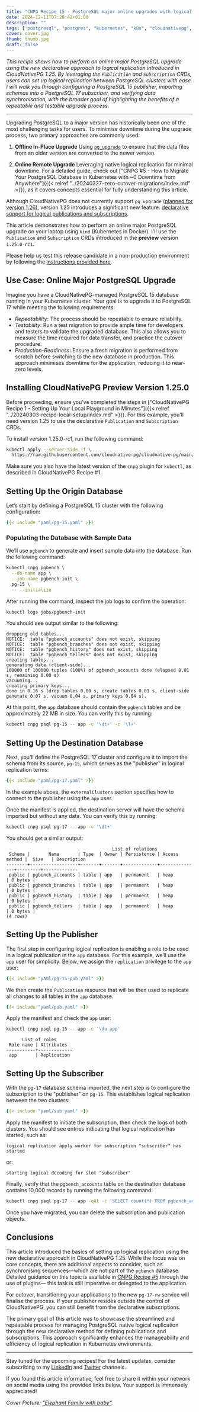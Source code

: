 ```yaml
---
title: "CNPG Recipe 15 - PostgreSQL major online upgrades with logical replication"
date: 2024-12-11T07:28:42+01:00
description: ""
tags: ["postgresql", "postgres", "kubernetes", "k8s", "cloudnativepg", "cnpg", "postgresql", "postgres", "dok", "data on kubernetes"]
cover: cover.jpg
thumb: thumb.jpg
draft: false
---
```


_This recipe shows how to perform an online major PostgreSQL upgrade using the
new declarative approach to logical replication introduced in CloudNativePG
1.25. By leveraging the `Publication` and `Subscription` CRDs, users can set up
logical replication between PostgreSQL clusters with ease. I will walk you
through configuring a PostgreSQL 15 publisher, importing schemas into a
PostgreSQL 17 subscriber, and verifying data synchronisation, with the broader
goal of highlighting the benefits of a repeatable and testable upgrade process._

<!--more-->

---

Upgrading PostgreSQL to a major version has historically been one of the most
challenging tasks for users. To minimise downtime during the upgrade process,
two primary approaches are commonly used:

1. **Offline In-Place Upgrade**
   Using [`pg_upgrade`](https://www.postgresql.org/docs/current/pgupgrade.html)
   to ensure that the data files from an older version are converted to the newer
   version.

2. **Online Remote Upgrade**
   Leveraging native logical replication for minimal downtime. For a detailed
   guide, check out ["CNPG #5 - How to Migrate Your PostgreSQL Database in Kubernetes with ~0 Downtime from Anywhere"]({{< relref "../20240327-zero-cutover-migrations/index.md" >}}),
   as it covers concepts essential for fully understanding this article.


Although CloudNativePG does not currently support `pg_upgrade`
([planned for version 1.26](https://github.com/cloudnative-pg/cloudnative-pg/issues/4682)),
version 1.25 introduces a significant new feature:
[declarative support for logical publications and subscriptions](https://cloudnative-pg.io/documentation/preview/logical_replication/).

This article demonstrates how to perform an online major PostgreSQL upgrade on
your laptop using `kind` (Kubernetes in Docker). I'll use the `Publication` and
`Subscription` CRDs introduced in the **preview** version `1.25.0-rc1`.

Please help us test this release candidate in a non-production environment by
following the [instructions provided here](https://cloudnative-pg.io/documentation/preview/preview_version/).

## Use Case: Online Major PostgreSQL Upgrade

Imagine you have a CloudNativePG-managed PostgreSQL 15 database running in your
Kubernetes cluster. Your goal is to upgrade it to PostgreSQL 17 while meeting
the following requirements:

- *Repeatability*: The process should be repeatable to ensure reliability.
- *Testability*: Run a test migration to provide ample time for developers
  and testers to validate the upgraded database. This also allows you to
  measure the time required for data transfer, and practice the cutover
  procedure.
- *Production-Readiness*: Ensure a fresh migration is performed from scratch
  before switching to the new database in production. This approach minimises
  downtime for the application, reducing it to near-zero levels.

## Installing CloudNativePG Preview Version 1.25.0

Before proceeding, ensure you’ve completed the steps in
["CloudNativePG Recipe 1 - Setting Up Your Local Playground in Minutes"]({{< relref "../20240303-recipe-local-setup/index.md" >}}).
For this example, you’ll need version 1.25 to use the declarative `Publication`
and `Subscription` CRDs.

To install version 1.25.0-rc1, run the following command:

```sh
kubectl apply --server-side -f \
  https://raw.githubusercontent.com/cloudnative-pg/cloudnative-pg/main/releases/cnpg-1.25.0-rc1.yaml
```

Make sure you also have the latest version of the `cnpg` plugin for `kubectl`,
as described in CloudNativePG Recipe #1.

## Setting Up the Origin Database

Let’s start by defining a PostgreSQL 15 cluster with the following
configuration:

```yaml
{{< include "yaml/pg-15.yaml" >}}
```

### Populating the Database with Sample Data

We’ll use `pgbench` to generate and insert sample data into the database. Run
the following command:

```sh
kubectl cnpg pgbench \
  --db-name app \
  --job-name pgbench-init \
  pg-15 \
  -- --initialize
```

After running the command, inspect the job logs to confirm the operation:

```sh
kubectl logs jobs/pgbench-init
```

You should see output similar to the following:

```output
dropping old tables...
NOTICE:  table "pgbench_accounts" does not exist, skipping
NOTICE:  table "pgbench_branches" does not exist, skipping
NOTICE:  table "pgbench_history" does not exist, skipping
NOTICE:  table "pgbench_tellers" does not exist, skipping
creating tables...
generating data (client-side)...
100000 of 100000 tuples (100%) of pgbench_accounts done (elapsed 0.01 s, remaining 0.00 s)
vacuuming...
creating primary keys...
done in 0.16 s (drop tables 0.00 s, create tables 0.01 s, client-side generate 0.07 s, vacuum 0.04 s, primary keys 0.04 s).
```

At this point, the `app` database should contain the `pgbench` tables and be
approximately 22 MB in size. You can verify this by running:

```sh
kubectl cnpg psql pg-15 -- app -c '\dt+' -c '\l+'
```

## Setting Up the Destination Database

Next, you’ll define the PostgreSQL 17 cluster and configure it to import the
schema from its source, `pg-15`, which serves as the "publisher" in logical
replication terms:

```yaml
{{< include "yaml/pg-17.yaml" >}}
```

In the example above, the `externalClusters` section specifies how to connect
to the publisher using the `app` user.

Once the manifest is applied, the destination server will have the schema
imported but without any data. You can verify this by running:

```sh
kubectl cnpg psql pg-17 -- app -c '\dt+'
```

You should get a similar output:

```output
                                        List of relations
 Schema |       Name       | Type  | Owner | Persistence | Access method |  Size   | Description
--------+------------------+-------+-------+-------------+---------------+---------+-------------
 public | pgbench_accounts | table | app   | permanent   | heap          | 0 bytes |
 public | pgbench_branches | table | app   | permanent   | heap          | 0 bytes |
 public | pgbench_history  | table | app   | permanent   | heap          | 0 bytes |
 public | pgbench_tellers  | table | app   | permanent   | heap          | 0 bytes |
(4 rows)
```

## Setting Up the Publisher

The first step in configuring logical replication is enabling a role to be used
in a logical publication in the `app` database. For this example, we’ll use the
`app` user for simplicity. Below, we assign the `replication` privilege to the
`app` user:

```yaml
{{< include "yaml/pg-15-pub.yaml" >}}
```

We then create the `Publication` resource that will be then used to replicate
all changes to all tables in the `app` database.

```yaml
{{< include "yaml/pub.yaml" >}}
```

Apply the manifest and check the `app` user:

```sh
kubectl cnpg psql pg-15 -- app -c '\du app'
```
```output
      List of roles
 Role name | Attributes
-----------+-------------
 app       | Replication
```

## Setting Up the Subscriber

With the `pg-17` database schema imported, the next step is to configure the
subscription to the "publisher" on `pg-15`. This establishes logical
replication between the two clusters:

```yaml
{{< include "yaml/sub.yaml" >}}
```

Apply the manifest to initiate the subscription, then check the logs of both
clusters. You should see entries indicating that logical replication has
started, such as:

```
logical replication apply worker for subscription "subscriber" has started
```

or:

```
starting logical decoding for slot "subscriber"
```

Finally, verify that the `pgbench_accounts` table on the destination database
contains 10,000 records by running the following command:

```sh
kubectl cnpg psql pg-17 -- app -qAt -c 'SELECT count(*) FROM pgbench_accounts'
```

Once you have migrated, you can delete the subscription and publication
objects.

## Conclusions

This article introduced the basics of setting up logical replication using the
new declarative approach in CloudNativePG 1.25. While the focus was on core
concepts, there are additional aspects to consider, such as synchronising
sequences—which are not part of the `pgbench` database. Detailed guidance on
this topic is available in [CNPG Recipe #5](https://www.gabrielebartolini.it/articles/2024/03/cloudnativepg-recipe-5-how-to-migrate-your-postgresql-database-in-kubernetes-with-~0-downtime-from-anywhere/)
through the use of plugins— this task is still imperative or delegated to the
application.

For cutover, transitioning your applications to the new `pg-17-rw` service will
finalise the process. If your publisher resides outside the control of
CloudNativePG, you can still benefit from the declarative subscriptions.

The primary goal of this article was to showcase the streamlined and repeatable
process for managing PostgreSQL native logical replication through the new
declarative method for defining publications and subscriptions. This approach
significantly enhances the manageability and efficiency of logical replication
in Kubernetes environments.

---

Stay tuned for the upcoming recipes! For the latest updates, consider
subscribing to my [LinkedIn](https://www.linkedin.com/in/gbartolini/) and
[Twitter](https://twitter.com/_GBartolini_) channels.

If you found this article informative, feel free to share it within your
network on social media using the provided links below. Your support is
immensely appreciated!

_Cover Picture: [“Elephant Family with baby“](https://www.flickr.com/photos/barbourians/6168258059)._

